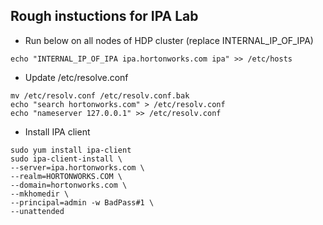 
## Rough instuctions for IPA Lab 

- Run below on all nodes of HDP cluster (replace INTERNAL_IP_OF_IPA)
```
echo "INTERNAL_IP_OF_IPA ipa.hortonworks.com ipa" >> /etc/hosts
```

- Update /etc/resolve.conf
```
mv /etc/resolv.conf /etc/resolv.conf.bak
echo "search hortonworks.com" > /etc/resolv.conf
echo "nameserver 127.0.0.1" >> /etc/resolv.conf
```
- Install IPA client
```
sudo yum install ipa-client
sudo ipa-client-install \
--server=ipa.hortonworks.com \
--realm=HORTONWORKS.COM \
--domain=hortonworks.com \
--mkhomedir \
--principal=admin -w BadPass#1 \
--unattended

```
